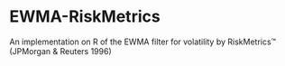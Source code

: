 # EWMA-RiskMetrics
An implementation on R of the EWMA filter for volatility by RiskMetrics™ (JPMorgan &amp; Reuters 1996) 
